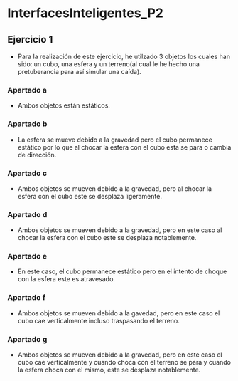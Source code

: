 # InterfacesInteligentes_P2

## Ejercicio 1
- Para la realización de este ejercicio, he utilzado 3 objetos los cuales han sido: un cubo, una esfera y un terreno(al cual le he hecho una pretuberancia para así simular una caída).

### Apartado a
- Ambos objetos están estáticos.

### Apartado b
- La esfera se mueve debido a la gravedad pero el cubo permanece estático por lo que al chocar la esfera con el cubo esta se para o cambia de dirección.

### Apartado c
- Ambos objetos se mueven debido a la gravedad, pero al chocar la esfera con el cubo este se desplaza ligeramente.

### Apartado d
- Ambos objetos se mueven debido a la gravedad, pero en este caso al chocar la esfera con el cubo este se desplaza notablemente.

### Apartado e
- En este caso, el cubo permanece estático pero en el intento de choque con la esfera este es atravesado.

### Apartado f
- Ambos objetos se mueven debido a la gavedad, pero en este caso el cubo cae verticalmente incluso traspasando el terreno.

### Apartado g
- Ambos objetos se mueven debido a la gravedad, pero en este caso el cubo cae verticalmente y cuando choca con el terreno se para y cuando la esfera choca con el mismo, este se desplaza notablemente.
